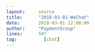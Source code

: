 ```yaml
---
layout:     source 
title:      "2018-03-01-WeChat"
date:       2018-03-01 12:00:00
author:     "PaymentGroup"
lines:      597 
tag:		  [chat]
---
```

